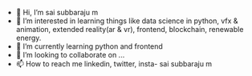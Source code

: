 - 👋 Hi, I’m sai subbaraju m
- 👀 I’m interested in learning things like data science in python, vfx & animation, extended reality(ar & vr), frontend, blockchain, renewable energy.
- 🌱 I’m currently learning python and frontend
- 💞️ I’m looking to collaborate on ...
- 📫 How to reach me linkedin, twitter, insta- sai subbaraju m

<!---
saisubbarajum/saisubbarajum is a ✨ special ✨ repository because its `README.md` (this file) appears on your GitHub profile.
You can click the Preview link to take a look at your changes.
--->
